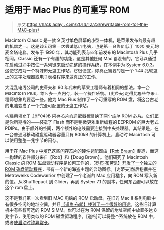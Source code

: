 # 适用于 Mac Plus 的可重写 ROM

> 原文:[https://hack aday . com/2014/12/23/rewritable-rom-for-the-MAC-plus/](https://hackaday.com/2014/12/23/rewritable-rom-for-the-mac-plus/)

Macintosh Classic 是一款 9 英寸单色屏幕的小型一体机，是苹果发布的最有趣的机器之一。这是该公司第一次尝试低价电脑，也是第一台售价低于 1000 美元的麦金塔电脑。发布于 1990 年，其功能列表与四年前发布的 Macintosh Plus 几乎相同。Classic 还有一个有趣的功能，这是其他任何 Mac 都没有的。它可以通过在启动过程中按住一系列键来启动完整的操作系统，在本例中为 System 6.0.3。这使它成为一个特殊的无盘工作站。它很便宜，你真正需要的是一个 1.44 兆软盘上的文字处理器或电子表格程序来做真正的工作。

大混乱电线公司的史蒂夫和 80 年代末的苹果工程师有着相同的想法。拿一台 Macintosh Plus，给它多一点内存，装一个操作系统。(史蒂夫)走得比那些苹果工程师想象的要远一些。他为 Mac Plus 制作了一个可重写的 ROM 盘，将这台古老的电脑变成了一个完全可配置的无盘工作站。

构建用填充了 29F040B 闪存芯片的适配器板替换了两个库存 ROM 芯片。它们正是你所期待的——装载了 Flash 而不是稍微更难重新编程的 EEPROM 的巨大老式 PDIPs。由于额外的空间，两个额外的电线需要连接到中央处理器。其结果是，在一台普通可移动磁盘驱动器容量只有 800kB 的计算机上，启动时 Macintosh 可以使用整整一兆字节的闪存。

用于在 Mac Plus [中填充这些闪存芯片的硬件适配器由【Rob Braun】](http://synack.net/~bbraun/plusrom/index.html)制造，而这一构建的软件部分来自【Rob】和【Doug Brown】。他们研究了 Macintosh Classic 的 ROM 磁盘驱动程序是如何工作的，[【罗布·布劳恩】开发了一个独立的 ROM 磁盘驱动程序](http://synack.net/~bbraun/macromboot.html)，带有一个新的海盗主题的启动图标。[史蒂夫]然后挖掘并在 Metrowerks Codewarrior 中创建了一个老派的 Mac 应用程序，向 ROM 写入新的值。从 Shufflepuck 到 Glider，再到 System 7.1 的副本，任何东西都可以放在这个 rom 盘上。

这不是我们第一次看到旧 MAC 电脑的 ROM 启动盘。在旧的 Mac II 系列电脑中有很多空闲的地址空间，并且[【道格·布朗】找到了一个很好的用途](http://www.downtowndougbrown.com/programmable-mac-rom-simms/)。这些旧计算机中有些有可选的 ROM SIMM。你可以在为 ROM 保留的地址空间中放置多达 8 兆字节，使用类似的 ROM 磁盘驱动程序，[道格]可以将整个系统放在 ROM 中，或者[使启动时钟异常长](https://www.youtube.com/watch?v=Yen0omvBo2Y)。